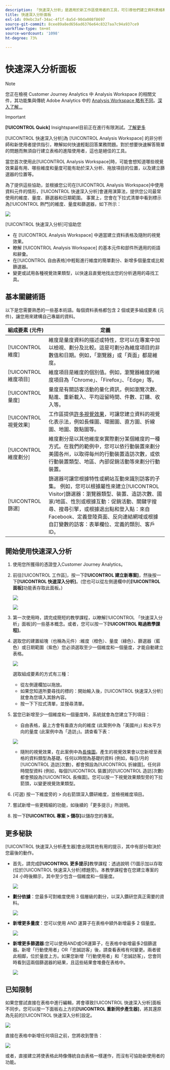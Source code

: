 ```yaml
---
description: 「快速深入分析」是適用於新工作區使用者的工具，可引導他們建立資料表格和視覺效果
title: 快速深入分析面板
exl-id: 09ebc3af-34ac-4f1f-8a5d-90da008f8697
source-git-commit: 8cee89a8ed656ad6376e64c8327aa7c94a937ce9
workflow-type: tm+mt
source-wordcount: '1098'
ht-degree: 73%

---
```


# 快速深入分析面板

>[!NOTE]
>
>您正在檢視 Customer Journey Analytics 中 Analysis Workspace 的相關文件，其功能集與傳統 Adobe Analytics 中的 [Analysis Workspace 略有不同](https://experienceleague.adobe.com/docs/analytics/analyze/analysis-workspace/home.html?lang=zh-Hant)。[深入了解...](/help/getting-started/cja-aa.md)

>[!IMPORTANT]
>
>**[!UICONTROL Quick]** Insightspanel目前正在進行有限測試。[了解更多](https://experienceleague.adobe.com/docs/analytics/landing/an-releases.html?lang=zh-Hant)

[!UICONTROL 快速深入分析]為 [!UICONTROL Analysis Workspace] 的非分析師和新使用者提供指引，瞭解如何快速輕鬆回答業務問題。對於想要快速解答簡單的問題而無須自行建立表格的進階使用者，這也是絕佳的工具。

當您首次使用此[!UICONTROL Analysis Workspace]時，可能會想知道哪些視覺效果最有用、哪些維度和量度可能有助於深入分析、拖放項目的位置，以及建立篩選器的位置等。

為了提供這些協助，並根據您公司在[!UICONTROL Analysis Workspace]中使用資料元件的情形，[!UICONTROL 快速深入分析]會運用演算法，提供您公司最常使用的維度、量度、篩選器和日期範圍。 事實上，您會在下拉式清單中看到標示為[!UICONTROL 熱門]的維度、量度和篩選器，如下所示：

![](assets/popular-tag.png)

[!UICONTROL 快速深入分析]可協助您

* 在 [!UICONTROL Analysis Workspace] 中適當建立資料表格及隨附的視覺效果。
* 瞭解 [!UICONTROL Analysis Workspace] 的基本元件和部件所適用的術語和辭彙。
* 在[!UICONTROL 自由表格]中輕鬆進行維度的簡單劃分、新增多個量度或比較篩選器。
* 變更或試用各種視覺效果類型，以快速且直覺地找出您的分析適用的尋找工具。

## 基本關鍵術語

以下是您需要熟悉的一些基本術語。每個資料表格都包含 2 個或更多組成要素 (元件)，讓您用來建構自己專屬的資料。

| 組成要素 (元件) | 定義 |
|---|---|
| [!UICONTROL 維度] | 維度是量度資料的描述或特性，您可以在專案中加以檢視、劃分及比較。這是可劃分為維度項目的非數值和日期。例如，「瀏覽器」或「頁面」都是維度。 |
| [!UICONTROL 維度項目] | 維度項目是維度的個別值。例如，瀏覽器維度的維度項目為「Chrome」、「Firefox」、「Edge」等。 |
| [!UICONTROL 量度] | 量度是有關訪客活動的量化資訊，例如瀏覽次數、點進、重新載入、平均逗留時間、件數、訂購、收入等。 |
| [!UICONTROL 視覺效果] | 工作區提供[許多視覺效果](/help/analysis-workspace/visualizations/freeform-analysis-visualizations.md)，可讓您建立資料的視覺化表示法，例如長條圖、環圈圖、直方圖、折線圖、地圖、散點圖等。 |
| [!UICONTROL 維度劃分] | 維度劃分是以其他維度來實際劃分某個維度的一種方式。在我們的範例中，您可以依行動裝置來劃分美國各州，以取得每州的行動裝置造訪次數，或依行動裝置類型、地區、內部促銷活動等來劃分行動裝置。 |
| [!UICONTROL 篩選] | 篩選器可讓您根據特性或網站互動來識別訪客的子集。 例如，您可以根據屬性來建立[!UICONTROL Visitor]篩選器：瀏覽器類型、裝置、造訪次數、國家/地區、性別或根據互動：促銷活動、關鍵字搜尋、搜尋引擎，或根據退出點和登入點：來自Facebook、定義登陸頁面、反向連結網域或根據自訂變數的訪客：表單欄位、定義的類別、客戶ID。 |

## 開始使用快速深入分析

1. 使用您所獲得的憑證登入Customer Journey Analytics。
1. 前往[!UICONTROL 工作區]，按一下&#x200B;**[!UICONTROL 建立新專案]**，然後按一下&#x200B;**[!UICONTROL 快速深入分析]**。(您也可以從左側邊欄中的&#x200B;**[!UICONTROL 面板]**&#x200B;功能表存取此面板。)

   ![](assets/qibuilder.png)

   ![](assets/qi-panel.png)

1. 第一次使用時，請完成簡短的教學課程，以瞭解[!UICONTROL 「快速深入分析」面板]的一些基本概念。或者，您可以按一下&#x200B;**[!UICONTROL 略過教學課程]**。
1. 選取您的建置組塊（也稱為元件）:維度（橙色）、量度（綠色）、篩選器（藍色）或日期範圍（紫色）您必須選取至少一個維度和一個量度，才能自動建立表格。

   ![](assets/qibuilder2.png)

   選取組成要素的方式有三種：
   * 從左側邊欄加以拖放。
   * 如果您知道所要尋找的標的：開始輸入後，[!UICONTROL 快速深入分析]就會為您填入其餘內容。
   * 按一下下拉式清單，並搜尋清單。

1. 當您已新增至少一個維度和一個量度時，系統就會為您建立下列項目：

   * 自由表格，最上方會有垂直方向的維度 (此案例中為「美國州」) 和水平方向的量度 (此案例中為「造訪」)。請查看下表：

   ![](assets/qibuilder3.png)

   * 隨附的視覺效果，在此案例中為[長條圖](/help/analysis-workspace/visualizations/bar.md)。產生的視覺效果會以您新增至表格的資料類型為基礎。任何以時間為基礎的資料 (例如，每日/月的[!UICONTROL 造訪]次數)，都會預設為[!UICONTROL 折線圖]。任何非時間型資料 (例如，每個[!UICONTROL 裝置]的[!UICONTROL 造訪]次數) 都會預設為[!UICONTROL 長條圖]。您可以按一下視覺效果類型旁的下拉箭頭，以變更視覺效果類型。


1. (可選) 按一下維度旁的 > 向右箭頭深入鑽研維度，並檢視維度項目。

1. 嘗試新增一些更精細的功能，如後續的「更多提示」所說明。

1. 按一下&#x200B;**[!UICONTROL 專案 > 儲存]**&#x200B;以儲存您的專案。

## 更多秘訣

[!UICONTROL 快速深入分析產生器]會出現其他有用的提示，其中有部分取決於您最後的動作。

* 首先，請完成&#x200B;**[!UICONTROL 更多提示]**&#x200B;教學課程：透過說明 (?)圖示加以存取 (位於[!UICONTROL 快速深入分析]標題旁)。本教學課程會在您建立專案的 24 小時後顯示，其中至少包含一個維度和一個量度。

   ![](assets/qibuilder4.png)

* **劃分依據**：您最多可對維度使用 3 個層級的劃分，以深入鑽研您真正需要的資料。

   ![](assets/qibuilder5.png)

* **新增更多量度**：您可以使用 AND 運算子在表格中額外新增最多 2 個量度。

   ![](assets/qibuilder6.png)

* **新增更多篩選器**:您可以使用AND或OR運算子，在表格中新增最多2個篩選器。新增「行動使用者」OR「忠誠訪客」後，請查看表格有何變更。兩者彼此相鄰，位於量度上方。如果您新增「行動使用者」和「忠誠訪客」，您會同時看到這兩個篩選器的結果，且這些結果會堆疊在表格中。

   ![](assets/qibuilder7.png)

## 已知限制

如果您嘗試直接在表格中進行編輯，將會導致[!UICONTROL 快速深入分析]面板不同步。您可以按一下面板右上方的&#x200B;**[!UICONTROL 重新同步產生器]**，將其還原為先前的[!UICONTROL 快速深入分析]設定。

![](assets/qibuilder9.png)

直接在表格中新增任何項目之前，您將收到警告：

![](assets/qibuilder8.png)

或者，直接建立將使表格此時像傳統自由表格一樣運作，而沒有可協助新使用者的功能。
